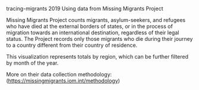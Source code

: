tracing-migrants 2019
Using data from Missing Migrants Project

Missing Migrants Project counts migrants, asylum-seekers, and refugees who have died at the external borders of states, or in the process of migration towards an international destination, regardless of their legal status. The Project records only those migrants who die during their journey to a country different from their country of residence.

This visualization represents totals by region, which can be further filtered by month of the year.

More on their data collection methodology: (https://missingmigrants.iom.int/methodology)